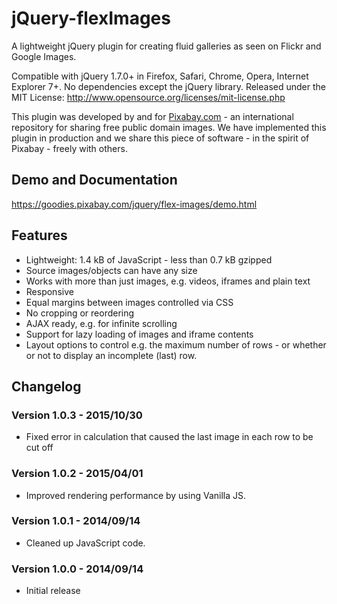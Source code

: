 jQuery-flexImages
===================

A lightweight jQuery plugin for creating fluid galleries as seen on Flickr and Google Images.

Compatible with jQuery 1.7.0+ in Firefox, Safari, Chrome, Opera, Internet Explorer 7+. No dependencies except the jQuery library.
Released under the MIT License: http://www.opensource.org/licenses/mit-license.php

This plugin was developed by and for [Pixabay.com](https://pixabay.com/) - an international repository for sharing free public domain images.
We have implemented this plugin in production and we share this piece of software - in the spirit of Pixabay - freely with others.

## Demo and Documentation

https://goodies.pixabay.com/jquery/flex-images/demo.html

## Features

* Lightweight: 1.4 kB of JavaScript - less than 0.7 kB gzipped
* Source images/objects can have any size
* Works with more than just images, e.g. videos, iframes and plain text
* Responsive
* Equal margins between images controlled via CSS
* No cropping or reordering
* AJAX ready, e.g. for infinite scrolling
* Support for lazy loading of images and iframe contents
* Layout options to control e.g. the maximum number of rows - or whether or not to display an incomplete (last) row.

## Changelog

### Version 1.0.3 - 2015/10/30

* Fixed error in calculation that caused the last image in each row to be cut off

### Version 1.0.2 - 2015/04/01

* Improved rendering performance by using Vanilla JS.

### Version 1.0.1 - 2014/09/14

* Cleaned up JavaScript code.

### Version 1.0.0 - 2014/09/14

* Initial release
